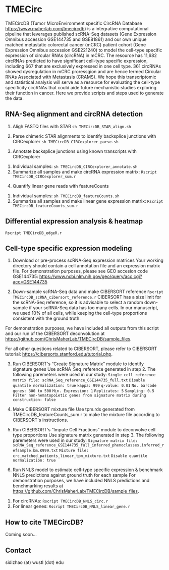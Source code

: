 # TMECirc
TMECircDB (Tumor MicroEnvironment specific CircRNA Database https://www.maherlab.com/tmecircdb) is a integrative computational pipeline that leverages published scRNA-Seq datasets (Gene Expression Omnibus accession GSE144735 and GSE81861) and our own unique matched metastatic colorectal cancer (mCRC) patient cohort (Gene Expression Omnibus accession GSE221240) to model the cell-type specific expression of circular RNAs (circRNA) in mCRC. The resource has 11,682 circRNAs predicted to have significant cell-type specific expression, including 667 that are exclusively expressed in one cell type. 361 circRNAs showed dysregulation in mCRC proressgion and are hence termed Circular RNAs Associated with Metastasis (CRAMS). We hope this transcriptomic and statistical analysis will serve as a resource for evaluating the cell-type specificity circRNAs that could aide future mechanistic studies exploring their function in cancer. Here we provide scripts and steps used to generate the data.  

## RNA-Seq alignment and circRNA detection
1. Aligh FASTQ files with STAR
```sh TMECircDB_STAR_align.sh```

2. Parse chimeric STAR alignments to identify backsplice junctions with CIRCexplorer
```sh TMECircDB_CIRCexplorer_parse.sh```

3. Annotate backsplice junctions using known transcripts with CIRCexplorer
1) Individual samples: ```sh TMECircDB_CIRCexplorer_annotate.sh```
2) Summarize all samples and make circRNA expression matrix: ```Rscript TMECircDB_CIRCexplorer_sum.r```

4. Quantify linear gene reads with featureCounts
1) Individual samples: ```sh TMECircDB_featureCounts.sh```
2) Summarize all samples and make linear gene expression matrix: ```Rscript TMECircDB_featureCounts_sum.r```  

## Differential expression analysis & heatmap
```Rscript TMECircDB_edgeR.r```

## Cell-type specific expression modeling
1. Download or pre-process scRNA-Seq expression matrices
Your working directory should contain a cell annotation file and an expression matrix file.
For demonstration purposes, please see GEO accesion code GSE144735: https://www.ncbi.nlm.nih.gov/geo/query/acc.cgi?acc=GSE144735

2. Down-sample scRNA-Seq data and make CIBERSORT reference
```Rscript TMECircDB_scRNA_cibersort_reference.r```
CIBERSORT has a size limit for the scRNA-Seq reference, so it is advisable to select a random down-sample if your scRNA-Seq data has too many cells. In our manuscript, we used 10% of all cells, while keeping the cell-type proportions consistent with the ground truth.

For demonstration purposes, we have included all outputs from this script and our run of the CIBERSORT deconvolution at https://github.com/ChrisMaherLab/TMECircDB/sample_files.

For all other questions related to CIBERSORT, please refer to CIBERSORT tutorial: https://cibersortx.stanford.edu/tutorial.php.

3. Run CIBERSORT's “Create Signature Matrix” module to identify signature genes
Use scRNA_Seq_reference generated in step 2. The following paremeters were used in our study:
`Single cell reference matrix file: scRNA_Seq_reference_GSE144735_full.txt`
`Disable quantile normalization: true`
`kappa: 999`
`q-value: 0.01`
`No. barcode genes: 300 to 500`
`Min. Expression: 1`
`Replicates: 5`
`Sampling: 0.5`
`Filter non-hematopoietic genes from signature matrix during construction: false`

4. Make CIBERSORT mixture file
Use tpm.rds generated from TMECircDB_featureCounts_sum.r to make the mixture file according to CIBERSORT's instructions.

5. Run CIBERSORT's “Impute Cell Fractions” module to deconvolve cell type proportions
Use signature matrix generated in step 3. The following paremeters were used in our study:
`Signature matrix file: scRNA_Seq_reference_GSE144735_full_inferred_phenoclasses.inferred_refsample.bm.K999.txt`
`Mixture file: crc_matched_patients_linear_tpm_mixture.txt`
`Disable quantile normalization: true`

6. Run NNLS model to estimate cell-type specific expression & benchmark NNLS predictions against ground truth for each sample
For demonstration purposes, we have included NNLS predictions and benchmarking results at https://github.com/ChrisMaherLab/TMECircDB/sample_files.
1) For circRNAs: ```Rscript TMECircDB_NNLS_circ.r```
2) For linear genes: ```Rscript TMECircDB_NNLS_linear_gene.r```

## How to cite TMECircDB?  
Coming soon...  

## Contact  
sidizhao (at) wustl (dot) edu  